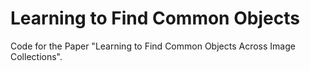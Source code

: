 # Learning to Find Common Objects

Code for the Paper "Learning to Find Common Objects Across Image Collections".
